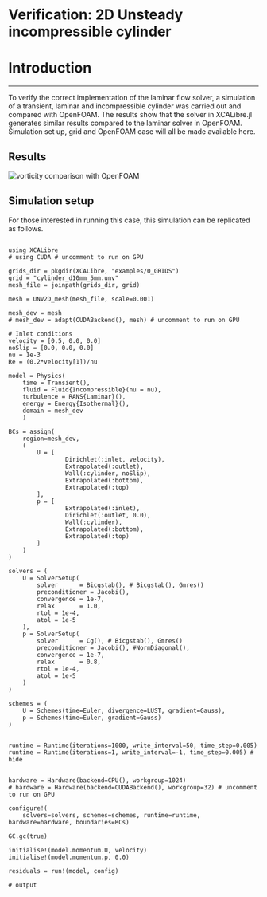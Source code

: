 # Verification: 2D Unsteady incompressible cylinder

# Introduction
---

To verify the correct implementation of the laminar flow solver, a simulation of a transient, laminar and incompressible cylinder was carried out and compared with OpenFOAM. The results show that the solver in XCALibre.jl generates similar results compared to the laminar solver in OpenFOAM. Simulation set up, grid and OpenFOAM case will all be made available here.

## Results

![vorticity comparison with OpenFOAM](figures/02/cylinder_re100_comparison.gif)

## Simulation setup

For those interested in running this case, this simulation can be replicated as follows.

```jldoctest;  filter = r".*"s => s"", output = false

using XCALibre
# using CUDA # uncomment to run on GPU

grids_dir = pkgdir(XCALibre, "examples/0_GRIDS")
grid = "cylinder_d10mm_5mm.unv"
mesh_file = joinpath(grids_dir, grid)

mesh = UNV2D_mesh(mesh_file, scale=0.001)

mesh_dev = mesh
# mesh_dev = adapt(CUDABackend(), mesh) # uncomment to run on GPU

# Inlet conditions
velocity = [0.5, 0.0, 0.0]
noSlip = [0.0, 0.0, 0.0]
nu = 1e-3
Re = (0.2*velocity[1])/nu

model = Physics(
    time = Transient(),
    fluid = Fluid{Incompressible}(nu = nu),
    turbulence = RANS{Laminar}(),
    energy = Energy{Isothermal}(),
    domain = mesh_dev
    )

BCs = assign(
    region=mesh_dev,
    (
        U = [
                Dirichlet(:inlet, velocity),
                Extrapolated(:outlet),
                Wall(:cylinder, noSlip),
                Extrapolated(:bottom),
                Extrapolated(:top)
        ],
        p = [
                Extrapolated(:inlet),
                Dirichlet(:outlet, 0.0),
                Wall(:cylinder),
                Extrapolated(:bottom),
                Extrapolated(:top)
        ]
    )
)

solvers = (
    U = SolverSetup(
        solver      = Bicgstab(), # Bicgstab(), Gmres()
        preconditioner = Jacobi(),
        convergence = 1e-7,
        relax       = 1.0,
        rtol = 1e-4,
        atol = 1e-5
    ),
    p = SolverSetup(
        solver      = Cg(), # Bicgstab(), Gmres()
        preconditioner = Jacobi(), #NormDiagonal(),
        convergence = 1e-7,
        relax       = 0.8,
        rtol = 1e-4,
        atol = 1e-5
    )
)

schemes = (
    U = Schemes(time=Euler, divergence=LUST, gradient=Gauss),
    p = Schemes(time=Euler, gradient=Gauss)
)


runtime = Runtime(iterations=1000, write_interval=50, time_step=0.005) 
runtime = Runtime(iterations=1, write_interval=-1, time_step=0.005) # hide


hardware = Hardware(backend=CPU(), workgroup=1024)
# hardware = Hardware(backend=CUDABackend(), workgroup=32) # uncomment to run on GPU

configure!(
    solvers=solvers, schemes=schemes, runtime=runtime, hardware=hardware, boundaries=BCs)

GC.gc(true)

initialise!(model.momentum.U, velocity)
initialise!(model.momentum.p, 0.0)

residuals = run!(model, config)

# output

```